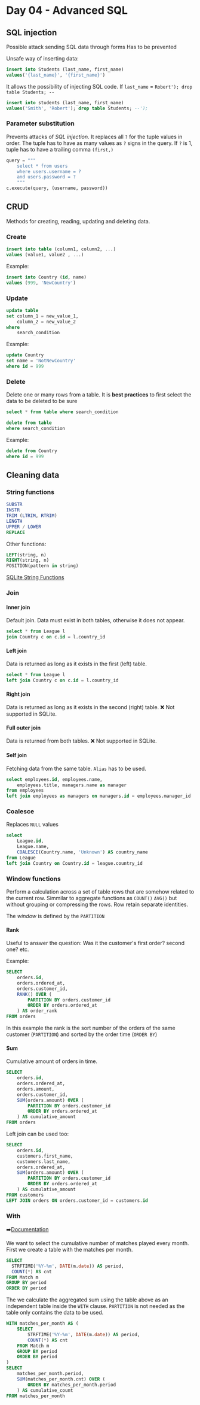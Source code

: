 <!-- markdownlint-configure-file { "MD024": { "siblings_only": true } } -->

# Day 04 - Advanced SQL

## SQL injection

Possible attack sending SQL data through forms
Has to be prevented

Unsafe way of inserting data:

```sql
insert into Students (last_name, first_name)
values('{last_name}', '{first_name}')
```

It allows the possibility of injecting SQL code. If `last_name` = `Robert'); drop table Students; --`

```sql
insert into students (last_name, first_name)
values('Smith', 'Robert'); drop table Students; --');
```

### Parameter substitution

Prevents attacks of _SQL injection_.
It replaces all `?` for the tuple values in order.
The tuple has to have as many values as `?` signs in the query.
If `?` is 1, tuple has to have a trailing comma `(first,)`

```py
query = """
    select * from users
    where users.username = ?
    and users.password = ?
    """
c.execute(query, (username, password))
```

## CRUD

Methods for creating, reading, updating and deleting data.

### Create

```sql
insert into table (column1, column2, ...)
values (value1, value2 , ...)
```

Example:

```sql
insert into Country (id, name)
values (999, 'NewCountry')
```

### Update

```sql
update table
set column_1 = new_value_1,
    column_2 = new_value_2
where
    search_condition
```

Example:

```sql
update Country
set name = 'NotNewCountry'
where id = 999
```

### Delete

Delete one or many rows from a table.
It is **best practices** to first select the data to be deleted to be sure

```sql
select * from table where search_condition

delete from table
where search_condition
```

Example:

```sql
delete from Country
where id = 999
```

## Cleaning data

### String functions

```sql
SUBSTR
INSTR
TRIM (LTRIM, RTRIM)
LENGTH
UPPER / LOWER
REPLACE
```

Other functions:

```sql
LEFT(string, n)
RIGHT(string, n)
POSITION(pattern in string)
```

[SQLite String Functions](https://www.sqlitetutorial.net/sqlite-string-functions)

### Join

#### Inner join

Default join. Data must exist in both tables, otherwise it does not appear.

```sql
select * from League l
join Country c on c.id = l.country_id
```

#### Left join

Data is returned as long as it exists in the first (left) table.

```sql
select * from League l
left join Country c on c.id = l.country_id
```

#### Right join

Data is returned as long as it exists in the second (right) table.
:x: Not supported in SQLite.

#### Full outer join

Data is returned from both tables.
:x: Not supported in SQLite.

#### Self join

Fetching data from the same table. `Alias` has to be used.

```sql
select employees.id, employees.name,
    employees.title, managers.name as manager
from employees
left join employees as managers on managers.id = employees.manager_id
```

### Coalesce

Replaces `NULL` values

```sql
select
    League.id,
    League.name,
    COALESCE(Country.name, 'Unknown') AS country_name
from League
left join Country on Country.id = league.country_id
```

### Window functions

Perform a calculation across a set of table rows that are somehow related to the current row.
Simmilar to aggregate functions as `COUNT()` `AVG()` but without grouping or compressing the rows. Row retain separate identities.

The _window_ is defined by the `PARTITION`

#### Rank

Useful to answer the question: Was it the customer's first order? second one? etc.

Example:

```sql
SELECT
    orders.id,
    orders.ordered_at,
    orders.customer_id,
    RANK() OVER (
        PARTITION BY orders.customer_id
        ORDER BY orders.ordered_at
    ) AS order_rank
FROM orders
```

In this example the rank is the sort number of the orders of the same customer (`PARTITION`) and sorted by the order time (`ORDER BY`)

#### Sum

Cumulative amount of orders in time.

```sql
SELECT
    orders.id,
    orders.ordered_at,
    orders.amount,
    orders.customer_id,
    SUM(orders.amount) OVER (
        PARTITION BY orders.customer_id
        ORDER BY orders.ordered_at
    ) AS cumulative_amount
FROM orders
```

Left join can be used too:

```sql
SELECT
    orders.id,
    customers.first_name,
    customers.last_name,
    orders.ordered_at,
    SUM(orders.amount) OVER (
        PARTITION BY orders.customer_id
        ORDER BY orders.ordered_at
    ) AS cumulative_amount
FROM customers
LEFT JOIN orders ON orders.customer_id = customers.id
```

### With

:arrow_right:[Documentation](https://www.sqlite.org/draft/lang_with.html)

We want to select the cumulative number of matches played every month.
First we create a table with the matches per month.

```sql
SELECT
  STRFTIME('%Y-%m', DATE(m.date)) AS period,
  COUNT(*) AS cnt
FROM Match m
GROUP BY period
ORDER BY period
```

The we calculate the aggregated sum using the table above as an independent table inside the `WITH` clause.
`PARTITION` is not needed as the table only contains the data to be used.

```sql
WITH matches_per_month AS (
    SELECT
        STRFTIME('%Y-%m', DATE(m.date)) AS period,
        COUNT(*) AS cnt
    FROM Match m
    GROUP BY period
    ORDER BY period
)
SELECT
    matches_per_month.period,
    SUM(matches_per_month.cnt) OVER (
        ORDER BY matches_per_month.period
    ) AS cumulative_count
FROM matches_per_month
```
